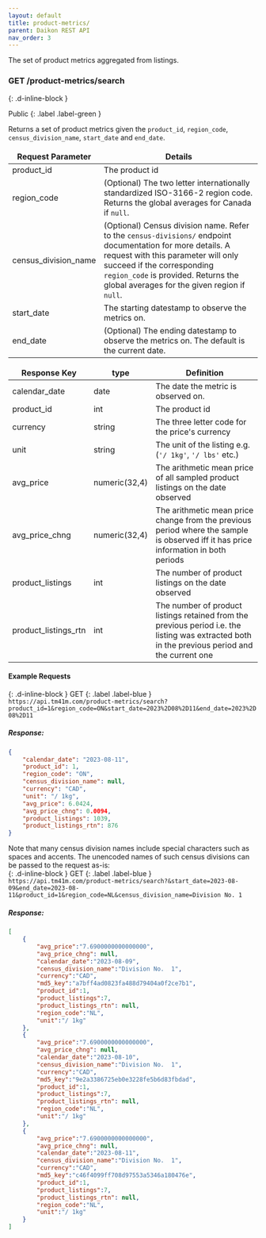 ```yaml
---
layout: default
title: product-metrics/
parent: Daikon REST API
nav_order: 3
---
```


The set of product metrics aggregated from listings.

<style>
td, th {
   border: none!important;
}
</style>

### GET /product-metrics/search ###
{: .d-inline-block }

Public
{: .label .label-green }

Returns a set of product metrics given the `product_id`, `region_code`, `census_division_name`, `start_date` and `end_date`.

| Request Parameter      | Details |
| ----------- | ----------- |
| product_id      | The product id |
| region_code     | (Optional) The two letter internationally standardized ISO-3166-2 region code. Returns the global averages for Canada if `null`. | 
| census_division_name | (Optional) Census division name. Refer to the `census-divisions/` endpoint documentation for more details. A request with this parameter will only succeed if the corresponding `region_code` is provided. Returns the global averages for the given region if `null`.  
| start_date      | The starting datestamp to observe the metrics on. |
| end_date        | (Optional) The ending datestamp to observe the metrics on. The default is the current date. | 

| Response Key      | type | Definition |
| ----------- | ----------- |----------- |
| calendar_date      | date |The date the metric is observed on. |
| product_id      | int | The product id |
| currency      | string | The three letter code for the price's currency |
| unit      | string | The unit of the listing e.g. (`'/ 1kg'`, `'/ lbs'` etc.) |
| avg_price      | numeric(32,4) | The arithmetic mean price of all sampled product listings on the date observed |
| avg_price_chng      | numeric(32,4) | The arithmetic mean price change from the previous period where the sample is observed iff it has price information in both periods |
| product_listings      | int | The number of product listings on the date observed |
| product_listings_rtn | int | The number of product listings retained from the previous period i.e. the listing was extracted both in the previous period and the current one |

#### Example Requests ####

{: .d-inline-block }
GET
{: .label .label-blue }
`https://api.tm41m.com/product-metrics/search?product_id=1&region_code=ON&start_date=2023%2D08%2D11&end_date=2023%2D08%2D11`


##### Response: #####

```json
{
    "calendar_date": "2023-08-11",
    "product_id": 1,
    "region_code": "ON",
    "census_division_name": null,
    "currency": "CAD",
    "unit": "/ 1kg",
    "avg_price": 6.0424,
    "avg_price_chng": 0.0094,
    "product_listings": 1039,
    "product_listings_rtn": 876
}
```
Note that many census division names include special characters such as spaces and accents. The unencoded names of such census divisions can be passed to the request as-is:<br>
{: .d-inline-block }
GET
{: .label .label-blue }
`https://api.tm41m.com/product-metrics/search?&start_date=2023-08-09&end_date=2023-08-11&product_id=1&region_code=NL&census_division_name=Division No. 1`

##### Response: #####

```json
[
    {
        "avg_price":"7.6900000000000000",
        "avg_price_chng": null,
        "calendar_date":"2023-08-09",
        "census_division_name":"Division No.  1",
        "currency":"CAD",
        "md5_key":"a7bff4ad0823fa488d79404a0f2ce7b1",
        "product_id":1,
        "product_listings":7,
        "product_listings_rtn": null,
        "region_code":"NL",
        "unit":"/ 1kg"
    },
    {
        "avg_price":"7.6900000000000000",
        "avg_price_chng": null,
        "calendar_date":"2023-08-10",
        "census_division_name":"Division No.  1",
        "currency":"CAD",
        "md5_key":"9e2a3386725eb0e3228fe5b6d83fbdad",
        "product_id":1,
        "product_listings":7,
        "product_listings_rtn": null,
        "region_code":"NL",
        "unit":"/ 1kg"
    },
    {
        "avg_price":"7.6900000000000000",
        "avg_price_chng": null,
        "calendar_date":"2023-08-11",
        "census_division_name":"Division No.  1",
        "currency":"CAD",
        "md5_key":"c46f4099ff708d97553a5346a180476e",
        "product_id":1,
        "product_listings":7,
        "product_listings_rtn": null,
        "region_code":"NL",
        "unit":"/ 1kg"
    }
]
```